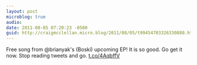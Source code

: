 ```yaml
---
layout: post
microblog: true
audio: 
date: 2011-08-05 07:20:23 -0500
guid: http://craigmcclellan.micro.blog/2011/08/05/t99454703326330880.html
---
```

Free song from @brianyak's (Boski) upcoming EP! It is so good. Go get it now. Stop reading tweets and go. [t.co/4AqbffV](http://t.co/4AqbffV)
